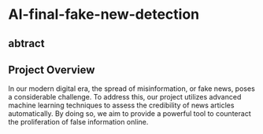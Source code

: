 # AI-final-fake-new-detection
## abtract
## Project Overview
In our modern digital era, the spread of misinformation, or fake news, poses a considerable challenge. To address this, our project utilizes advanced machine learning techniques to assess the credibility of news articles automatically. By doing so, we aim to provide a powerful tool to counteract the proliferation of false information online.
